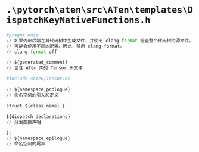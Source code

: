 # `.\pytorch\aten\src\ATen\templates\DispatchKeyNativeFunctions.h`

```py
#pragma once
// 如果外部后端在其代码树中生成文件，并使用 clang-format 检查整个代码树的源文件，
// 可能会使用不同的配置。因此，禁用 clang-format。
// clang-format off

// ${generated_comment}
// 包含 ATen 库的 Tensor 头文件

#include <ATen/Tensor.h>

// ${namespace_prologue}
// 命名空间的引入和定义

struct ${class_name} {

${dispatch_declarations}
// 分发函数声明

};
// ${namespace_epilogue}
// 命名空间的尾声
```